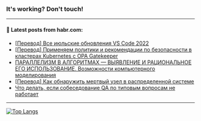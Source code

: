 ### It's working? Don't touch!

---
<!--
#### 🛠️ Technical stack:

![C++](https://img.shields.io/badge/C++-informational?logo=c%2B%2B&style=flat&logoColor=white&color=9C033A)
![Java](https://img.shields.io/badge/Java-informational?logo=java&style=flat&logoColor=white&color=007396)
![Kotlin](https://img.shields.io/badge/Kotlin-informational?logo=Kotlin&style=flat&logoColor=white&color=0095D5)
![JS](https://img.shields.io/badge/JS-informational?logo=javaScript&style=flat&logoColor=black&color=F7Df1E) <br>
![HTML5](https://img.shields.io/badge/HTML5-informational?logo=html5&style=flat&logoColor=white&color=E34F26)
![CSS3](https://img.shields.io/badge/CSS3-informational?logo=css3&style=flat&logoColor=white&color=157286)
![Sass](https://img.shields.io/badge/Saas-informational?logo=sass&style=flat&logoColor=white&color=hotpink)
![PHP](https://img.shields.io/badge/PHP-informational?logo=php&style=flat&logoColor=white&color=777BB4) <br>
![WebPAck](https://img.shields.io/badge/WebPack-informational?logo=webPack&style=flat&logoColor=white&color=FF6F00)
![Bootstrap](https://img.shields.io/badge/Bootstrap-informational?logo=Bootstrap&style=flat&logoColor=white&color=7952B3)
![MySQL](https://img.shields.io/badge/MySQL-informational?logo=MySQL&style=flat&logoColor=white&color=00f) <br>
![NodeJS](https://img.shields.io/badge/NodeJS-informational?logo=node.js&style=flat&logoColor=white&color=43853D)
![Spring](https://img.shields.io/badge/Spring-informational?logo=Spring&style=flat&logoColor=white&color=0A9EDC)
![Angular](https://img.shields.io/badge/Vue-informational?logo=vue.js&style=flat&logoColor=white&color=red)
![Git](https://img.shields.io/badge/Git-informational?logo=git&style=flat&logoColor=white&color=darkorange)

___
-->

#### 💬 Latest posts from habr.com:

<!-- BLOG-POST-LIST:START -->
- [[Перевод] Все июльские обновления VS Code 2022](https://habr.com/ru/post/683740/?utm_source=habrahabr&utm_medium=rss&utm_campaign=683740)
- [[Перевод] Применяем политики и рекомендации по безопасности в кластерах Kubernetes с OPA Gatekeeper](https://habr.com/ru/post/688268/?utm_source=habrahabr&utm_medium=rss&utm_campaign=688268)
- [ПАРАЛЛЕЛИЗМ В АЛГОРИТМАХ — ВЫЯВЛЕ́НИЕ И РАЦИОНАЛЬНОЕ ЕГО ИСПОЛЬЗОВАНИЕ. Возможности компьютерного моделирования](https://habr.com/ru/post/688196/?utm_source=habrahabr&utm_medium=rss&utm_campaign=688196)
- [[Перевод] Как обнаружить мертвый узел в распределенной системе](https://habr.com/ru/post/688274/?utm_source=habrahabr&utm_medium=rss&utm_campaign=688274)
- [Что делать, если собеседование QA по типовым вопросам не работает](https://habr.com/ru/post/685204/?utm_source=habrahabr&utm_medium=rss&utm_campaign=685204)
<!-- BLOG-POST-LIST:END -->

---

[![Top Langs](https://github-readme-stats.vercel.app/api/top-langs/?username=zloylis&layout=compact&hide_border=true&theme=dracula)](https://github.com/zloylis)
